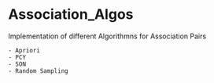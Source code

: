 # Association_Algos

Implementation of different Algorithmns for Association Pairs
```
- Apriori
- PCY
- SON 
- Random Sampling
```
